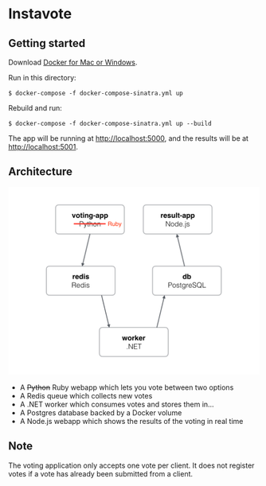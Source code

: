 Instavote
=========

Getting started
---------------

Download [Docker for Mac or Windows](https://www.docker.com).

Run in this directory:

    $ docker-compose -f docker-compose-sinatra.yml up

Rebuild and run:

    $ docker-compose -f docker-compose-sinatra.yml up --build

The app will be running at [http://localhost:5000](http://localhost:5000), and the results will be at [http://localhost:5001](http://localhost:5001).

Architecture
-----

![Architecture diagram](architecture-sinatra.png)

* A ~~Python~~ Ruby webapp which lets you vote between two options
* A Redis queue which collects new votes
* A .NET worker which consumes votes and stores them in…
* A Postgres database backed by a Docker volume
* A Node.js webapp which shows the results of the voting in real time


Note
----

The voting application only accepts one vote per client. It does not register votes if a vote has already been submitted from a client.
